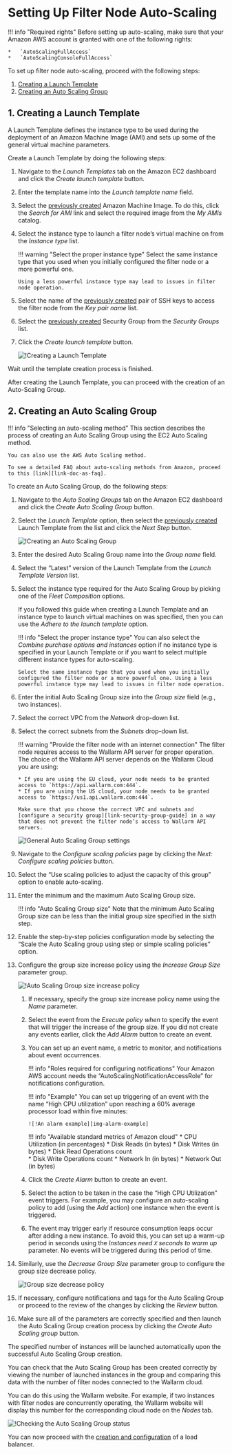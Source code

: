 [link-doc-ami-creation]:        create-image.md
[link-doc-lb-guide]:            load-balancing-guide.md

[link-ssh-keys-guide]:          ../../installation-ami-en.md#2-create-a-pair-of-ssh-keys
[link-security-group-guide]:    ../../installation-ami-en.md#3-create-a-security-group

[link-doc-as-faq]:              https://aws.amazon.com/autoscaling/faqs/

[img-create-lt-wizard]:         ../../../images/installation-ami/auto-scaling/common/autoscaling-group-guide/create-launch-template.png
[img-create-asg-wizard]:        ../../../images/installation-ami/auto-scaling/common/autoscaling-group-guide/create-asg-with-template.png
[img-asg-wizard-1]:             ../../../images/installation-ami/auto-scaling/common/autoscaling-group-guide/asg-wizard-1.png
[img-asg-increase-policy]:      ../../../images/installation-ami/auto-scaling/common/autoscaling-group-guide/group-size-increase.png
[img-asg-decrease-policy]:      ../../../images/installation-ami/auto-scaling/common/autoscaling-group-guide/group-size-decrease.png
[img-alarm-example]:            ../../../images/installation-ami/auto-scaling/common/autoscaling-group-guide/alarm-example.png
[img-check-asg-in-cloud]:       ../../../images/cloud-node-status.png

[anchor-lt]:    #1-creating-a-launch-template
[anchor-asg]:   #2-creating-an-auto-scaling-group

#   Setting Up Filter Node Auto-Scaling

!!! info "Required rights"
    Before setting up auto-scaling, make sure that your Amazon AWS account is granted with one of the following rights:
    
    *   `AutoScalingFullAccess`
    *   `AutoScalingConsoleFullAccess`

To set up filter node auto-scaling, proceed with the following steps:
1.  [Creating a Launch Template][anchor-lt]
2.  [Creating an Auto Scaling Group][anchor-asg]

##  1.  Creating a Launch Template

A Launch Template defines the instance type to be used during the deployment of an Amazon Machine Image (AMI) and sets up some of the general virtual machine parameters.

Create a Launch Template by doing the following steps:
1.  Navigate to the *Launch Templates* tab on the Amazon EC2 dashboard and click the *Create launch template* button.

2.  Enter the template name into the *Launch template name* field.

3.  Select the [previously created][link-doc-ami-creation] Amazon Machine Image. To do this, click the *Search for AMI* link and select the required image from the *My AMIs* catalog.

4.  Select the instance type to launch a filter node’s virtual machine on from the *Instance type* list.

    !!! warning "Select the proper instance type"
        Select the same instance type that you used when you initially configured the filter node or a more powerful one.
        
        Using a less powerful instance type may lead to issues in filter node operation. 

5.  Select the name of the [previously created][link-ssh-keys-guide] pair of SSH keys to access the filter node from the *Key pair name* list.

6.  Select the [previously created][link-security-group-guide] Security Group from the *Security Groups* list.

7.  Click the *Create launch template* button.

    ![!Creating a Launch Template][img-create-lt-wizard]
    
Wait until the template creation process is finished.

After creating the Launch Template, you can proceed with the creation of an Auto-Scaling Group.

##  2.  Creating an Auto Scaling Group

!!! info "Selecting an auto-scaling method"
    This section describes the process of creating an Auto Scaling Group using the EC2 Auto Scaling method. 

    You can also use the AWS Auto Scaling method. 

    To see a detailed FAQ about auto-scaling methods from Amazon, proceed to this [link][link-doc-as-faq].

To create an Auto Scaling Group, do the following steps:
1.  Navigate to the *Auto Scaling Groups* tab on the Amazon EC2 dashboard and click the *Create Auto Scaling Group* button.

2.  Select the *Launch Template* option, then select the [previously created][anchor-lt] Launch Template from the list and click the *Next Step* button. 

    ![!Creating an Auto Scaling Group][img-create-asg-wizard]
    
3.  Enter the desired Auto Scaling Group name into the *Group name* field.

4.  Select the “Latest” version of the Launch Template from the *Launch Template Version* list.

5.  Select the instance type required for the Auto Scaling Group by picking one of the *Fleet Composition* options.

    If you followed this guide when creating a Launch Template and an instance type to launch virtual machines on was specified, then you can use the *Adhere to the launch template* option.
    
    !!! info "Select the proper instance type"
        You can also select the *Combine purchase options and instances* option if no instance type is specified in your Launch Template or if you want to select multiple different instance types for auto-scaling.
        
        Select the same instance type that you used when you initially configured the filter node or a more powerful one. Using a less powerful instance type may lead to issues in filter node operation.

6.  Enter the initial Auto Scaling Group size into the *Group size* field (e.g., two instances).

7.  Select the correct VPC from the *Network* drop-down list.

8.  Select the correct subnets from the *Subnets* drop-down list.

    !!! warning "Provide the filter node with an internet connection"
        The filter node requires access to the Wallarm API server for proper operation. The choice of the Wallarm API server depends on the Wallarm Cloud you are using:
        
        * If you are using the EU cloud, your node needs to be granted access to `https://api.wallarm.com:444`.
        * If you are using the US cloud, your node needs to be granted access to `https://us1.api.wallarm.com:444`.
        
        Make sure that you choose the correct VPC and subnets and [configure a security group][link-security-group-guide] in a way that does not prevent the filter node’s access to Wallarm API servers.

    ![!General Auto Scaling Group settings][img-asg-wizard-1]
    
9.  Navigate to the *Configure scaling policies* page by clicking the *Next: Configure scaling policies* button.

10. Select the “Use scaling policies to adjust the capacity of this group” option to enable auto-scaling.

11. Enter the minimum and the maximum Auto Scaling Group size.

    !!! info "Auto Scaling Group size"
        Note that the minimum Auto Scaling Group size can be less than the initial group size specified in the sixth step.
    
12. Enable the step-by-step policies configuration mode by selecting the “Scale the Auto Scaling group using step or simple scaling policies” option.

13. Configure the group size increase policy using the *Increase Group Size* parameter group.

    ![!Auto Scaling Group size increase policy][img-asg-increase-policy]
    
    1.  If necessary, specify the group size increase policy name using the *Name* parameter.

    2.  Select the event from the *Execute policy when* to specify the event that will trigger the increase of the group size. If you did not create any events earlier, click the *Add Alarm* button to create an event.

    3.  You can set up an event name, a metric to monitor, and notifications about event occurrences.
    
        !!! info "Roles required for configuring notifications"
            Your Amazon AWS account needs the “AutoScalingNotificationAccessRole” for notifications configuration.
        
        !!! info "Example"
            You can set up triggering of an event with the name “High CPU utilization” upon reaching a 60% average processor load within five minutes:
            
            ![!An alarm example][img-alarm-example]
        
        
        
        !!! info "Available standard metrics of Amazon cloud"
            *   CPU Utilization (in percentages)
            *   Disk Reads (in bytes)
            *   Disk Writes (in bytes)
            *   Disk Read Operations count  
            *   Disk Write Operations count 
            *   Network In (in bytes) 
            *   Network Out (in bytes)

    4.  Click the *Create Alarm* button to create an event.
    
    5.  Select the action to be taken in the case the “High CPU Utilization” event triggers. For example, you may configure an auto-scaling policy to add (using the *Add* action) one instance when the event is triggered.
    
    6.  The event may trigger early if resource consumption leaps occur after adding a new instance. To avoid this, you can set up a warm-up period in seconds using the *Instances need `X` seconds to warm up* parameter. No events will be triggered during this period of time.
    
14. Similarly, use the *Decrease Group Size* parameter group to configure the group size decrease policy.

    ![!Group size decrease policy][img-asg-decrease-policy]
    
15. If necessary, configure notifications and tags for the Auto Scaling Group or proceed to the review of the changes by clicking the *Review* button.

16. Make sure all of the parameters are correctly specified and then launch the Auto Scaling Group creation process by clicking the *Create Auto Scaling group* button.

The specified number of instances will be launched automatically upon the successful Auto Scaling Group creation.

You can check that the Auto Scaling Group has been created correctly by viewing the number of launched instances in the group and comparing this data with the number of filter nodes connected to the Wallarm cloud.

You can do this using the Wallarm website. For example, if two instances with filter nodes are concurrently operating, the Wallarm website will display this number for the corresponding cloud node on the *Nodes* tab.

![!Checking the Auto Scaling Group status][img-check-asg-in-cloud]

You can now proceed with the [creation and configuration][link-doc-lb-guide] of a load balancer.